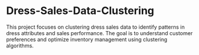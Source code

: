 # Dress-Sales-Data-Clustering
This project focuses on clustering dress sales data to identify patterns in dress attributes and sales performance. The goal is to understand customer preferences and optimize inventory management using clustering algorithms.
